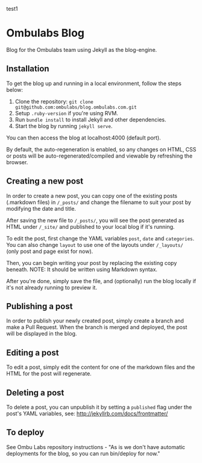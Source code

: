 test1
# Ombulabs Blog

Blog for the Ombulabs team using Jekyll as the blog-engine.

## Installation

To get the blog up and running in a local environment, follow the steps below:

1. Clone the repository: `git clone git@github.com:ombulabs/blog.ombulabs.com.git`
2. Setup `.ruby-version` if you're using RVM.
3. Run `bundle install` to install Jekyll and other dependencies.
4. Start the blog by running `jekyll serve`.

You can then access the blog at localhost:4000 (default port).

By default, the auto-regeneration is enabled, so any changes on HTML, CSS or posts will be auto-regenerated/compiled and viewable by refreshing the browser.  

## Creating a new post

In order to create a new post, you can copy one of the existing posts (.markdown files) in `/_posts/` and change the filename to suit your post by modifying the date and title.

After saving the new file to `/_posts/`, you will see the post generated as HTML under `/_site/` and published to your local blog if it's running.

To edit the post, first change the YAML variables `post`, `date` and `categories`. You can also change `layout` to use one of the layouts under `/_layouts/` (only post and page exist for now).

Then, you can begin writing your post by replacing the existing copy beneath. NOTE: It should be written using Markdown syntax.

After you're done, simply save the file, and (optionally) run the blog locally if it's not already running to preview it.

## Publishing a post

In order to publish your newly created post, simply create a branch and make a Pull Request. When the branch is merged and deployed, the post will be displayed in the blog.  

## Editing a post

To edit a post, simply edit the content for one of the markdown files and the HTML for the post will regenerate.

## Deleting a post

To delete a post, you can unpublish it by setting a `published` flag under the post's YAML variables, see: http://jekyllrb.com/docs/frontmatter/

## To deploy

See Ombu Labs repository instructions - "As is we don't have automatic deployments for the blog, so you can run bin/deploy for now."
